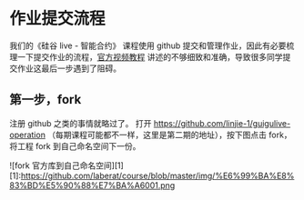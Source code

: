 # 作业提交流程

我们的《硅谷 live - 智能合约》 课程使用 github 提交和管理作业，因此有必要梳理一下提交作业的流程，[官方视频教程](http://pc-shop.xiaoe-tech.com/appBbtPFWyR9948/video_details?id=v_5a3789bf19c48_jYyN5oUv) 讲述的不够细致和准确，导致很多同学提交作业这最后一步遇到了阻碍。

## 第一步，fork
注册 github 之类的事情就略过了。
打开 https://github.com/linjie-1/guigulive-operation （每期课程可能都不一样，这里是第二期的地址），按下图点击 fork，将工程 fork 到自己命名空间下一份。

![fork 官方库到自己命名空间][1]
[1]:https://github.com/laberat/course/blob/master/img/%E6%99%BA%E8%83%BD%E5%90%88%E7%BA%A6001.png
